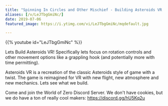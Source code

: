 ```yaml
---
title: "Spinning In Circles and Other Mischief - Building Asteroids VR - Day 2"
aliases: [/v/LeJTbgGmiNc/]
date: 2019-07-06
featured_image: https://i.ytimg.com/vi/LeJTbgGmiNc/mqdefault.jpg

---
```


{{% youtube id="LeJTbgGmiNc" %}}

Lets Build Asteroids VR! Specifically lets focus on rotation controls and other movement options like a grappling hook (and potentially more with time permitting).

Asteroids VR is a recreation of the classic Asteroids style of game with a twist. The game is reimagined for VR with new flight, new atmosphere and new mechanics. Lets see what we build.

Come and join the World of Zero Discord Server. We don't have cookies, but we do have a ton of really cool makers: https://discord.gg/hU5Kq2u